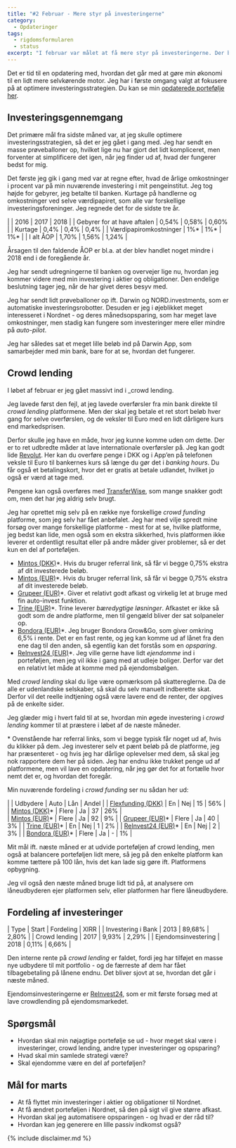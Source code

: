 ```yaml
---
title: "#2 Februar - Mere styr på investeringerne"
category:
  - Opdateringer
tags:
  - rigdomsformularen
  - status
excerpt: "I februar var målet at få mere styr på investeringerne. Der blev tilføjet en del mere crowdlending til min portefølje, fordi det ser spændende ud ift. afkastet."
---
```


Det er tid til en opdatering med, hvordan det går med at gøre min økonomi til en lidt mere selvkørende motor. Jeg har i første omgang valgt at fokusere på at optimere investeringsstrategien. Du kan se min [opdaterede portefølje her](/portfolio/).

## Investeringsgennemgang

Det primære mål fra sidste måned var, at jeg skulle optimere investeringsstrategien, så det er jeg gået i gang med. Jeg har sendt en masse prøveballoner op, hvilket lige nu har gjort det lidt kompliceret, men forventer at simplificere det igen, når jeg finder ud af, hvad der fungerer bedst for mig.

Det første jeg gik i gang med var at regne efter, hvad de årlige omkostninger i procent var på min nuværende investering i mit pengeinstitut. Jeg tog højde for gebyrer, jeg betalte til banken. Kurtage på handlerne og omkostninger ved selve værdipapiret, som alle var forskellige investeringsforeninger. Jeg regnede det for de sidste tre år.

|                             | 2016  | 2017  | 2018  |
| Gebyrer for at have aftalen | 0,54% | 0,58% | 0,60% |
| Kurtage                     | 0,4%  | 0,4%  | 0,4%  |
| Værdipapiromkostninger      | 1%*   | 1%*   | 1%*   |
| I alt ÅOP                   | 1,70% | 1,56% | 1,24% |

Årsagen til den faldende ÅOP er bl.a. at der blev handlet noget mindre i 2018 end i de foregående år.

Jeg har sendt udregningerne til banken og overvejer lige nu, hvordan jeg kommer videre med min investering i aktier og obligationer. Den endelige beslutning tager jeg, når de har givet deres besyv med.

Jeg har sendt lidt prøveballoner op ift. Darwin og NORD.investments, som er automatiske investeringsrobotter. Desuden er jeg i øjeblikket meget interesseret i Nordnet - og deres månedsopsparing, som har meget lave omkostninger, men stadig kan fungere som investeringer mere eller mindre på _auto-pilot_.

Jeg har således sat et meget lille beløb ind på Darwin App, som samarbejder med min bank, bare for at se, hvordan det fungerer.

## Crowd lending

I løbet af februar er jeg gået massivt ind i _crowd lending.

Jeg lavede først den fejl, at jeg lavede overførsler fra min bank direkte til _crowd lending_ platformene. Men der skal jeg betale et ret stort beløb hver gang for selve overførslen, og de veksler til Euro med en lidt dårligere kurs end markedsprisen.

Derfor skulle jeg have en måde, hvor jeg kunne komme uden om dette. Der er to ret udbredte måder at lave internationale overførsler på. Jeg kan godt lide [Revolut](/go/revolut/). Her kan du overføre penge i DKK og i App’en på telefonen veksle til Euro til bankernes kurs så længe du gør det i _banking hours_. Du får også et betalingskort, hvor det er gratis at betale udlandet, hvilket jo også er værd at tage med.

Pengene kan også overføres med [TransferWise](/go/transferwise/), som mange snakker godt om, men det har jeg aldrig selv brugt.

Jeg har oprettet mig selv på en række nye forskellige _crowd funding_ platforme, som jeg selv har fået anbefalet. Jeg har med vilje spredt mine forsøg over mange forskellige platforme - mest for at se, hvilke platforme, jeg bedst kan lide, men også som en ekstra sikkerhed, hvis platformen ikke leverer et ordentligt resultat eller på andre måder giver problemer, så er det kun en del af porteføljen.

- [Mintos (DKK)](/go/mintos/)*. Hvis du bruger referral link, så får vi begge 0,75% ekstra af dit investerede beløb. 
- [Mintos (EUR)](/go/mintos/)*. Hvis du bruger referral link, så får vi begge 0,75% ekstra af dit investerede beløb. 
- [Grupeer (EUR)](/go/grupeer/)*. Giver et relativt godt afkast og virkelig let at bruge med fin auto-invest funktion.
- [Trine (EUR)](/go/trine/)*. Trine leverer _bæredygtige løsninger_. Afkastet er ikke så godt som de andre platforme, men til gengæld bliver der sat solpaneler op.
- [Bondora (EUR)](/go/bondora/)*. Jeg bruger Bondora Grow&Go, som giver omkring 6,5% i rente. Det er en fast rente, og jeg kan komme ud af lånet fra den ene dag til den anden, så egentlig kan det forstås som en _opsparing_.
- [ReInvest24 (EUR)](/go/reinvest24/)*. Jeg ville gerne have lidt _ejendomme_ ind i porteføljen, men jeg vil ikke i gang med at udleje boliger. Derfor var det en relativt let måde at komme med på ejendomsbølgen.

Med _crowd lending_ skal du lige være opmærksom på skattereglerne. Da de alle er udenlandske selskaber, så skal du selv manuelt indberette skat. Derfor vil det reelle indtjening også være lavere end de renter, der opgives på de enkelte sider.

Jeg glæder mig i hvert fald til at se, hvordan min øgede investering i _crowd lending_ kommer til at præstere i løbet af de næste måneder.

\* Ovenstående har referral links, som vi begge typisk får noget ud af, hvis du klikker på dem. Jeg investerer selv et pænt beløb på de platforme, jeg har præsenteret - og hvis jeg har dårlige oplevelser med dem, så skal jeg nok rapportere dem her på siden. Jeg har endnu ikke trukket penge ud af platformene, men vil lave en opdatering, når jeg gør det for at fortælle hvor nemt det er, og hvordan det foregår.

Min nuværende fordeling i _crowd funding_ ser nu sådan her ud:

|                                        | Udbydere | Auto | Lån | Andel |
| [Flexfunding (DKK)](/go/flexfunding/)  | En       | Nej  | 15  | 56%   |    
| [Mintos (DKK)](/go/mintos/)*           | Flere    | Ja   | 37  | 26%   |    
| [Mintos (EUR)](/go/mintos/)*           | Flere    | Ja   | 92  | 9%    |
| [Grupeer (EUR)](/go/grupeer/)*         | Flere    | Ja   | 40  | 3%    |
| [Trine (EUR)](/go/trine/)*             | En       | Nej  | 1   | 2%    |
| [ReInvest24 (EUR)](/go/reinvest24/)*   | En       | Nej  | 2   | 3%    |
| [Bondora (EUR)](/go/bondora/)*         | Flere    | Ja   | -   | 1%    |

Mit mål ift. næste måned er at udvide porteføljen af crowd lending, men også at balancere porteføljen lidt mere, så jeg på den enkelte platform kan komme tættere på 100 lån, hvis det kan lade sig gøre ift. Platformens opbygning.

Jeg vil også den næste måned bruge lidt tid på, at analysere om låneudbyderen ejer platformen selv, eller platformen har flere låneudbydere. 

## Fordeling af investeringer

| Type                | Start | Fordeling | XIRR  |
| Investering i Bank  | 2013  | 89,68%    | 2,80% |
| Crowd lending       | 2017  | 9,93%     | 2,29% |
| Ejendomsinvestering | 2018  | 0,11%     | 6,66% |

Den interne rente på _crowd lending_ er faldet, fordi jeg har tilføjet en masse nye udbydere til mit portfolio - og de færreste af dem har fået tilbagebetaling på lånene endnu. Det bliver sjovt at se, hvordan det går i næste måned.

Ejendomsinvesteringerne er [ReInvest24](/go/reinvest24/), som er mit første forsøg med at lave crowdlending på ejendomsmarkedet.

## Spørgsmål

- Hvordan skal min nøjagtige portefølje se ud - hvor meget skal være i investeringer, crowd lending, andre typer investeringer og opsparing?
- Hvad skal min samlede strategi være?
- Skal ejendomme være en del af porteføljen?

## Mål for marts

- At få flyttet min investeringer i aktier og obligationer til Nordnet.
- At få ændret porteføljen i Nordnet, så den på sigt vil give større afkast.
- Hvordan skal jeg automatisere opsparingen - og hvad er der råd til?
- Hvordan kan jeg generere en lille passiv indkomst også?

{% include disclaimer.md %}
